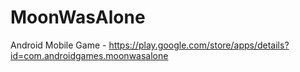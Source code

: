 # MoonWasAlone
Android Mobile Game - https://play.google.com/store/apps/details?id=com.androidgames.moonwasalone
